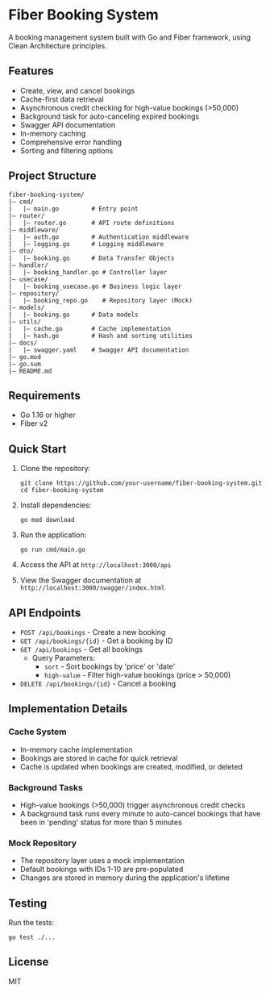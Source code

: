 # Fiber Booking System

A booking management system built with Go and Fiber framework, using Clean Architecture principles.

## Features

- Create, view, and cancel bookings
- Cache-first data retrieval
- Asynchronous credit checking for high-value bookings (>50,000)
- Background task for auto-canceling expired bookings
- Swagger API documentation
- In-memory caching
- Comprehensive error handling
- Sorting and filtering options

## Project Structure

```
fiber-booking-system/
|— cmd/
|   |— main.go         # Entry point
|— router/
|   |— router.go       # API route definitions
|— middleware/
|   |— auth.go         # Authentication middleware
|   |— logging.go      # Logging middleware
|— dto/
|   |— booking.go      # Data Transfer Objects
|— handler/
|   |— booking_handler.go # Controller layer
|— usecase/
|   |— booking_usecase.go # Business logic layer
|— repository/
|   |— booking_repo.go    # Repository layer (Mock)
|— models/
|   |— booking.go      # Data models
|— utils/
|   |— cache.go        # Cache implementation
|   |— hash.go         # Hash and sorting utilities
|— docs/
|   |— swagger.yaml    # Swagger API documentation
|— go.mod
|— go.sum
|— README.md
```

## Requirements

- Go 1.16 or higher
- Fiber v2

## Quick Start

1. Clone the repository:
   ```
   git clone https://github.com/your-username/fiber-booking-system.git
   cd fiber-booking-system
   ```

2. Install dependencies:
   ```
   go mod download
   ```

3. Run the application:
   ```
   go run cmd/main.go
   ```

4. Access the API at `http://localhost:3000/api`
5. View the Swagger documentation at `http://localhost:3000/swagger/index.html`

## API Endpoints

- `POST /api/bookings` - Create a new booking
- `GET /api/bookings/{id}` - Get a booking by ID
- `GET /api/bookings` - Get all bookings
  - Query Parameters:
    - `sort` - Sort bookings by 'price' or 'date'
    - `high-value` - Filter high-value bookings (price > 50,000)
- `DELETE /api/bookings/{id}` - Cancel a booking

## Implementation Details

### Cache System
- In-memory cache implementation
- Bookings are stored in cache for quick retrieval
- Cache is updated when bookings are created, modified, or deleted

### Background Tasks
- High-value bookings (>50,000) trigger asynchronous credit checks
- A background task runs every minute to auto-cancel bookings that have been in 'pending' status for more than 5 minutes

### Mock Repository
- The repository layer uses a mock implementation
- Default bookings with IDs 1-10 are pre-populated
- Changes are stored in memory during the application's lifetime

## Testing

Run the tests:
```
go test ./...
```

## License

MIT